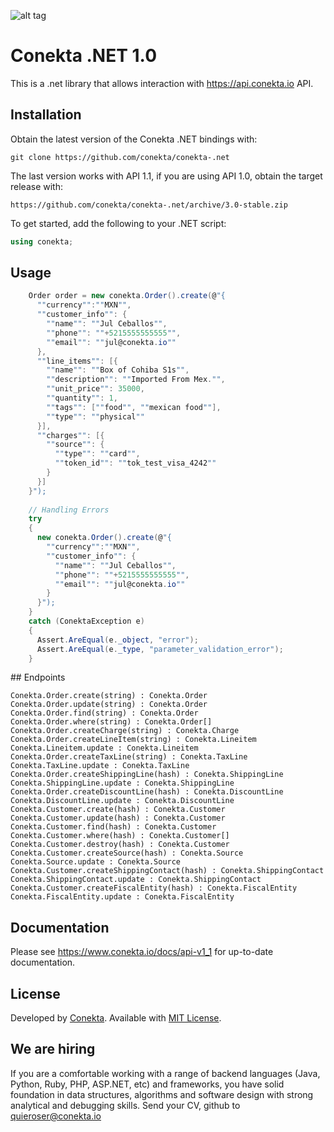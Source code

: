 
![alt tag](https://raw.github.com/conekta/conekta-.net/master/readme_files/cover.png)

# Conekta .NET 1.0

This is a .net library that allows interaction with https://api.conekta.io API.

## Installation

Obtain the latest version of the Conekta .NET bindings with:

    git clone https://github.com/conekta/conekta-.net

The last version works with API 1.1, if you are using API 1.0, obtain the target release with:

    https://github.com/conekta/conekta-.net/archive/3.0-stable.zip

To get started, add the following to your .NET script:

```csharp
using conekta;
```


## Usage

```csharp
    Order order = new conekta.Order().create(@"{
      ""currency"":""MXN"",
      ""customer_info"": {
        ""name"": ""Jul Ceballos"",
        ""phone"": ""+5215555555555"",
        ""email"": ""jul@conekta.io""
      },
      ""line_items"": [{
        ""name"": ""Box of Cohiba S1s"",
        ""description"": ""Imported From Mex."",
        ""unit_price"": 35000,
        ""quantity"": 1,
        ""tags"": [""food"", ""mexican food""],
        ""type"": ""physical""
      }],
      ""charges"": [{
        ""source"": {
          ""type"": ""card"",
          ""token_id"": ""tok_test_visa_4242""
        }
      }]
    }");
    
    // Handling Errors
    try
    {
      new conekta.Order().create(@"{
        ""currency"":""MXN"",
        ""customer_info"": {
          ""name"": ""Jul Ceballos"",
          ""phone"": ""+5215555555555"",
          ""email"": ""jul@conekta.io""
        }
      }");
    }
    catch (ConektaException e)
    {
      Assert.AreEqual(e._object, "error");
      Assert.AreEqual(e._type, "parameter_validation_error");
    }
```

## Endpoints

```
Conekta.Order.create(string) : Conekta.Order
Conekta.Order.update(string) : Conekta.Order
Conekta.Order.find(string) : Conekta.Order
Conekta.Order.where(string) : Conekta.Order[]
Conekta.Order.createCharge(string) : Conekta.Charge
Conekta.Order.createLineItem(string) : Conekta.Lineitem
Conekta.Lineitem.update : Conekta.Lineitem
Conekta.Order.createTaxLine(string) : Conekta.TaxLine
Conekta.TaxLine.update : Conekta.TaxLine
Conekta.Order.createShippingLine(hash) : Conekta.ShippingLine
Conekta.ShippingLine.update : Conekta.ShippingLine
Conekta.Order.createDiscountLine(hash) : Conekta.DiscountLine
Conekta.DiscountLine.update : Conekta.DiscountLine
Conekta.Customer.create(hash) : Conekta.Customer
Conekta.Customer.update(hash) : Conekta.Customer
Conekta.Customer.find(hash) : Conekta.Customer
Conekta.Customer.where(hash) : Conekta.Customer[]
Conekta.Customer.destroy(hash) : Conekta.Customer
Conekta.Customer.createSource(hash) : Conekta.Source
Conekta.Source.update : Conekta.Source
Conekta.Customer.createShippingContact(hash) : Conekta.ShippingContact
Conekta.ShippingContact.update : Conekta.ShippingContact
Conekta.Customer.createFiscalEntity(hash) : Conekta.FiscalEntity
Conekta.FiscalEntity.update : Conekta.FiscalEntity
```

## Documentation

Please see https://www.conekta.io/docs/api-v1_1 for up-to-date documentation.

License
-------
Developed by [Conekta](https://www.conekta.io). Available with [MIT License](LICENSE).

We are hiring
-------------

If you are a comfortable working with a range of backend languages (Java, Python, Ruby, PHP, ASP.NET, etc) and frameworks, you have solid foundation in data structures, algorithms and software design with strong analytical and debugging skills. 
Send your CV, github to quieroser@conekta.io
